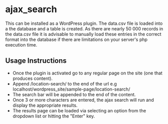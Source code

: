 # ajax_search

This can be installed as a WordPress plugin.
The data.csv file is loaded into a the database and a table is created.
As there are nearly 50 000 records in the data.csv file it is advisable to manually load these entries in the correct format into the database if there are limitations on your server's php execution time.

## Usage Instructions ##

* Once the plugin is activated go to any regular page on the site (one that produces content).
* Append /location-search/ to the end of the url e.g localhost/wordpress_site/sample-page/location-search/
* The search bar will be appended to the end of the content.
* Once 3 or more characters are entered, the ajax search will run and display the appropriate results.
* The results page can be loaded via selecting an option from the dropdown list or hitting the "Enter" key.
